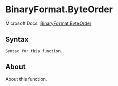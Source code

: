 ---
---

# BinaryFormat.ByteOrder

Microsoft Docs: [BinaryFormat.ByteOrder](https://docs.microsoft.com/en-us/powerquery-m/binaryformat-byteorder)

## Syntax

```powerquery-m
Syntax for this function.
```

## About

About this function.

